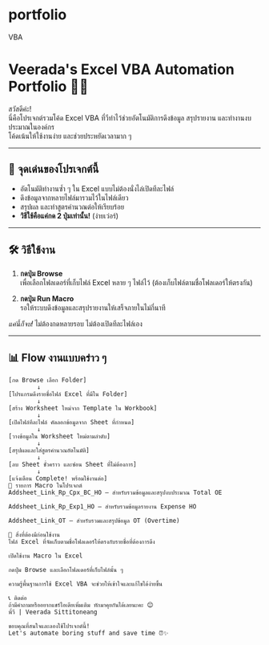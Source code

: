 # portfolio
VBA
# Veerada's Excel VBA Automation Portfolio 💼✨

สวัสดีค่ะ!  
นี่คือโปรเจกต์รวมโค้ด Excel VBA ที่วีทำไว้ช่วยอัตโนมัติการดึงข้อมูล สรุปรายงาน และทำงานงบประมาณในองค์กร  
โค้ดเน้นให้ใช้งานง่าย และช่วยประหยัดเวลามาก ๆ

---

## 🎯 จุดเด่นของโปรเจกต์นี้

- อัตโนมัติทำงานซ้ำ ๆ ใน Excel แบบไม่ต้องนั่งไล่เปิดทีละไฟล์  
- ดึงข้อมูลจากหลายไฟล์มารวมไว้ในไฟล์เดียว  
- สรุปผล และทำสูตรคำนวณต่อให้เรียบร้อย  
- **วิธีใช้คือแค่กด 2 ปุ่มเท่านั้น!** (ง่ายเว่อร์)

---

## 🛠️ วิธีใช้งาน

1. **กดปุ่ม Browse**  
   เพื่อเลือกโฟลเดอร์ที่เก็บไฟล์ Excel หลาย ๆ ไฟล์ไว้ (ต้องเก็บไฟล์ตามชื่อโฟลเดอร์ให้ตรงกัน)  
   
2. **กดปุ่ม Run Macro**  
   รอให้ระบบดึงข้อมูลและสรุปรายงานให้เสร็จภายในไม่กี่นาที

*แค่นี้ก็จบ!* ไม่ต้องกดหลายรอบ ไม่ต้องเปิดทีละไฟล์เอง

---

## 📊 Flow งานแบบคร่าว ๆ

```plaintext
[กด Browse เลือก Folder]  
        ↓  
[โปรแกรมดึงรายชื่อไฟล์ Excel ที่มีใน Folder]  
        ↓  
[สร้าง Worksheet ใหม่จาก Template ใน Workbook]  
        ↓  
[เปิดไฟล์ทีละไฟล์ คัดลอกข้อมูลจาก Sheet ที่กำหนด]  
        ↓  
[วางข้อมูลใน Worksheet ใหม่ตามลำดับ]  
        ↓  
[สรุปผลและใส่สูตรคำนวณอัตโนมัติ]  
        ↓  
[ลบ Sheet ชั่วคราว และซ่อน Sheet ที่ไม่ต้องการ]  
        ↓  
[แจ้งเตือน Complete! พร้อมใช้งานต่อ]
📝 รายการ Macro ในโปรเจกต์
Addsheet_Link_Rp_Cpx_BC_HO — สำหรับรวมข้อมูลและสรุปงบประมาณ Total OE

Addsheet_Link_Rp_Exp1_HO — สำหรับรวมข้อมูลรายงาน Expense HO

Addsheet_Link_OT — สำหรับรวมและสรุปข้อมูล OT (Overtime)

🧰 สิ่งที่ต้องมีก่อนใช้งาน
ไฟล์ Excel ที่จัดเก็บตามชื่อโฟลเดอร์ให้ตรงกับรายชื่อที่ต้องการดึง

เปิดใช้งาน Macro ใน Excel

กดปุ่ม Browse และเลือกโฟลเดอร์ที่เก็บไฟล์นั้น ๆ

ความรู้พื้นฐานการใช้ Excel VBA จะช่วยให้เข้าใจและแก้ไขได้ง่ายขึ้น

📞 ติดต่อ
ถ้ามีคำถามหรืออยากแชร์ไอเดียเพิ่มเติม ทักมาคุยกันได้เลยนะคะ 😊
พี่วี | Veerada Sittitoneang

ขอบคุณที่สนใจและลองใช้โปรเจกต์นี้!
Let's automate boring stuff and save time ⏰✨
